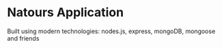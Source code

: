 #   Natours Application

Built using modern technologies: nodes.js, express, mongoDB, mongoose and friends
